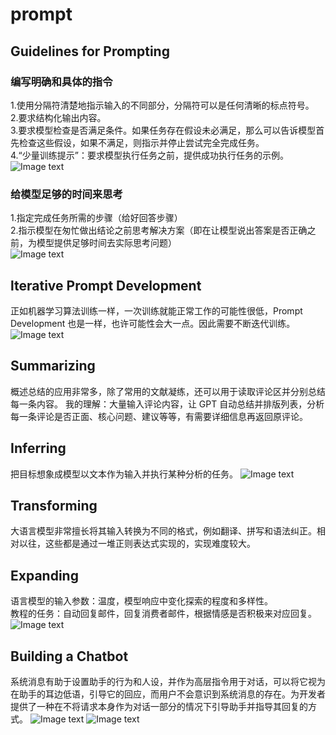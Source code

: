 # prompt
## Guidelines for Prompting
### 编写明确和具体的指令
1.使用分隔符清楚地指示输入的不同部分，分隔符可以是任何清晰的标点符号。  
2.要求结构化输出内容。  
3.要求模型检查是否满足条件。如果任务存在假设未必满足，那么可以告诉模型首先检查这些假设，如果不满足，则指示并停止尝试完全完成任务。  
4.“少量训练提示”：要求模型执行任务之前，提供成功执行任务的示例。  
![Image text](prompt-test/img/408f1c3b092c430fbafaa58bba0ab4c9.png)
### 给模型足够的时间来思考
1.指定完成任务所需的步骤（给好回答步骤）  
2.指示模型在匆忙做出结论之前思考解决方案（即在让模型说出答案是否正确之前，为模型提供足够时间去实际思考问题）  
![Image text](prompt-test/img/f826b25274fc4e3bba9787c51406d3cf.png)
##  lterative Prompt Development
正如机器学习算法训练一样，一次训练就能正常工作的可能性很低，Prompt Development 也是一样，也许可能性会大一点。因此需要不断迭代训练。
![Image text](prompt-test/img/ed7c5064c29d4769aafb8692b0ad83f7.png)
##  Summarizing
概述总结的应用非常多，除了常用的文献凝练，还可以用于读取评论区并分别总结每一条内容。
我的理解：大量输入评论内容，让 GPT 自动总结并排版列表，分析每一条评论是否正面、核心问题、建议等等，有需要详细信息再返回原评论。
##  Inferring
把目标想象成模型以文本作为输入并执行某种分析的任务。
![Image text](prompt-test/img/41b0f793847e4fb3937dd3211fc504d6.png)
##  Transforming
大语言模型非常擅长将其输入转换为不同的格式，例如翻译、拼写和语法纠正。相对以往，这些都是通过一堆正则表达式实现的，实现难度较大。
##  Expanding
语言模型的输入参数：温度，模型响应中变化探索的程度和多样性。  
教程的任务：自动回复邮件，回复消费者邮件，根据情感是否积极来对应回复。  
![Image text](prompt-test/img/ac8c2110904542cf881099766ab5d898.png)
## Building a Chatbot
系统消息有助于设置助手的行为和人设，并作为高层指令用于对话，可以将它视为在助手的耳边低语，引导它的回应，而用户不会意识到系统消息的存在。为开发者提供了一种在不将请求本身作为对话一部分的情况下引导助手并指导其回复的方式。
![Image text](prompt-test/img/5461fc3ee3354fe7a69dd5e3de7e46af.png)
![Image text](prompt-test/img/a548237b978a42c8975c87670285c852.png)
